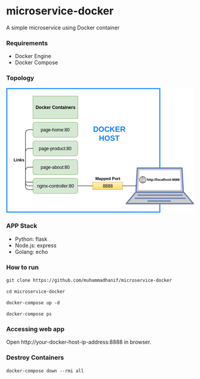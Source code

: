 # microservice-docker
A simple microservice using Docker container

### Requirements
* Docker Engine
* Docker Compose

### Topology

![alt text][topology]

[topology]: https://raw.githubusercontent.com/muhammadhanif/microservice-docker/master/topology.png "Topology"

### APP Stack

* Python: flask
* Node.js: express
* Golang: echo

### How to run
```
git clone https://github.com/muhammadhanif/microservice-docker
```

```
cd microservice-docker
```

```
docker-compose up -d
```

```
docker-compose ps
```

### Accessing web app

Open http://your-docker-host-ip-address:8888 in browser.

### Destroy Containers

```
docker-compose down --rmi all
```
